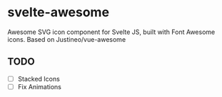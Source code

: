 # svelte-awesome
Awesome SVG icon component for Svelte JS, built with Font Awesome icons. Based on Justineo/vue-awesome

## TODO
- [ ] Stacked Icons
- [ ] Fix Animations
